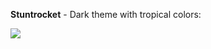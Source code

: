 **Stuntrocket** - Dark theme with tropical colors:

![](https://storage.uk.cloud.ovh.net/v1/AUTH_691a473d1e904fb08613d123d3e612bb/uk-static/images/theme/theme-example.png)

